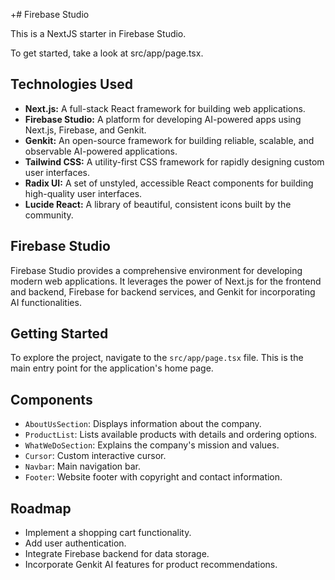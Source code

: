 +# Firebase Studio

This is a NextJS starter in Firebase Studio.

To get started, take a look at src/app/page.tsx.

## Technologies Used

*   **Next.js:** A full-stack React framework for building web applications.
*   **Firebase Studio:** A platform for developing AI-powered apps using Next.js, Firebase, and Genkit.
*   **Genkit:** An open-source framework for building reliable, scalable, and observable AI-powered applications.
*   **Tailwind CSS:** A utility-first CSS framework for rapidly designing custom user interfaces.
*   **Radix UI:** A set of unstyled, accessible React components for building high-quality user interfaces.
*   **Lucide React:** A library of beautiful, consistent icons built by the community.

## Firebase Studio

Firebase Studio provides a comprehensive environment for developing modern web applications. It leverages the power of Next.js for the frontend and backend, Firebase for backend services, and Genkit for incorporating AI functionalities.

## Getting Started

To explore the project, navigate to the `src/app/page.tsx` file. This is the main entry point for the application's home page.

## Components

*   `AboutUsSection`: Displays information about the company.
*   `ProductList`: Lists available products with details and ordering options.
*   `WhatWeDoSection`: Explains the company's mission and values.
*   `Cursor`: Custom interactive cursor.
*   `Navbar`: Main navigation bar.
*   `Footer`: Website footer with copyright and contact information.

## Roadmap

*   Implement a shopping cart functionality.
*   Add user authentication.
*   Integrate Firebase backend for data storage.
*   Incorporate Genkit AI features for product recommendations.
